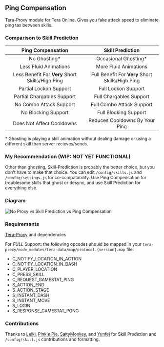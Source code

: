 ## Ping Compensation
Tera-Proxy module for Tera Online. Gives you fake attack speed to eliminate ping tax between skills.
### Comparison to Skill Prediction
Ping Compensation | Skill Prediction
:--:|:--:
No Ghosting\* | Occasional Ghosting\*
Less Fluid Animations | More Fluid Animations
Less Benefit For **Very** Short Skills/High Ping | Full Benefit For **Very** Short Skills/High Ping
Partial Lockon Support | Full Lockon Support
Partial Chargables Support | Full Chargables Support
No Combo Attack Support | Full Combo Attack Support
No Blocking Support | Full Blocking Support
Does Not Affect Cooldowns | Reduces Cooldowns By Your Ping

\* Ghosting is playing a skill animation without dealing damage or using a different skill than server recieves/sends.
### My Recommendation (WIP: NOT YET FUNCTIONAL)
Other than ghosting, Skill-Prediction is probably the better choice, but you don't have to make that choice. You can edit `/config/skills.js` and `/config/settings.js` for co-compatability. Use Ping Compensation for troublesome skills that ghost or desync, and use Skill Prediction for everything else.
### Diagram
![No Proxy vs Skill Prediction vs Ping Compensation](https://i.imgur.com/yXttYwv.png)
### Requirements
[Tera-Proxy](https://github.com/meishuu/tera-proxy) and dependencies

For *FULL* Support: the following opcodes should be mapped in your `tera-proxy/node_modules/tera-data/map/protocol.{version}.map` file:
* C_NOTIFY_LOCATION_IN_ACTION
* C_NOTIFY_LOCATION_IN_DASH
* C_PLAYER_LOCATION
* C_PRESS_SKILL
* C_REQUEST_GAMESTAT_PING
* S_ACTION_END
* S_ACTION_STAGE
* S_INSTANT_DASH
* S_INSTANT_MOVE
* S_LOGIN
* S_RESPONSE_GAMESTAT_PONG
### Contributions
Thanks to [Leiki](https://github.com/Leyki), [Pinkie Pie](https://github.com/pinkipi), [SaltyMonkey](https://github.com/SaltyMonkey), and [Yunfei](https://github.com/YunfeiG) for Skill Prediction and `/config/skill.js` contributions and formatting.
